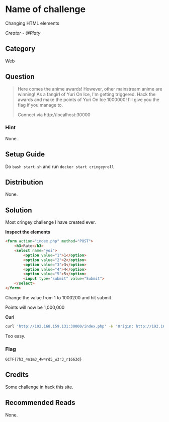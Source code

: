 # Name of challenge
Changing HTML elements

<i>Creator - @Platy</i>

## Category
Web

## Question
>Here comes the anime awards! However, other mainstream anime are winning! As a fangirl of Yuri On Ice, I'm getting triggered. Hack the awards and make the points of Yuri On Ice 1000000! I'll give you the flag if you manage to.
>
>Connect via http://localhost:30000

### Hint
None.

## Setup Guide
Do `bash start.sh` and run `docker start cringeyroll`

## Distribution
None.

## Solution
Most cringey challenge I have created ever.

<b>Inspect the elements</b>
```html
<form action="index.php" method="POST">
	<h3>Rate</h3>
	<select name="yoi">
		<option value="1">1</option>
		<option value="2">2</option>
		<option value="3">3</option>
		<option value="4">4</option>
		<option value="5">5</option>
		<input type="submit" value="Submit">
	</select>
</form>
```
Change the value from 1 to 1000200 and hit submit

Points will now be 1,000,000

<b>Curl</b>
```bash
curl 'http://192.168.159.131:30000/index.php' -H 'Origin: http://192.168.159.131:30000' --data 'yoi=1000200' | grep GCTF
```

Too easy.

### Flag
`GCTF{7h3_4n1m3_4w4rd5_w3r3_r1663d}`

## Credits
Some challenge in hack this site.

## Recommended Reads
None.
